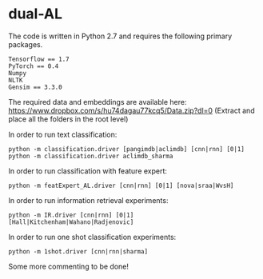 # dual-AL

The code is written in Python 2.7 and requires the following primary packages.
```
Tensorflow == 1.7
PyTorch == 0.4
Numpy
NLTK
Gensim == 3.3.0
```

The required data and embeddings are available here: https://www.dropbox.com/s/hu74dagau77kcq5/Data.zip?dl=0
(Extract and place all the folders in the root level)

In order to run text classification:
```
python -m classification.driver [pangimdb|aclimdb] [cnn|rnn] [0|1]
python -m classification.driver aclimdb_sharma
```

In order to run classification with feature expert:
```
python -m featExpert_AL.driver [cnn|rnn] [0|1] [nova|sraa|WvsH]
```

In order to run information retrieval experiments:
```
python -m IR.driver [cnn|rnn] [0|1] [Hall|Kitchenham|Wahano|Radjenovic]
```

In order to run one shot classification experiments:
```
python -m 1shot.driver [cnn|rnn|sharma]
```

Some more commenting to be done! 
